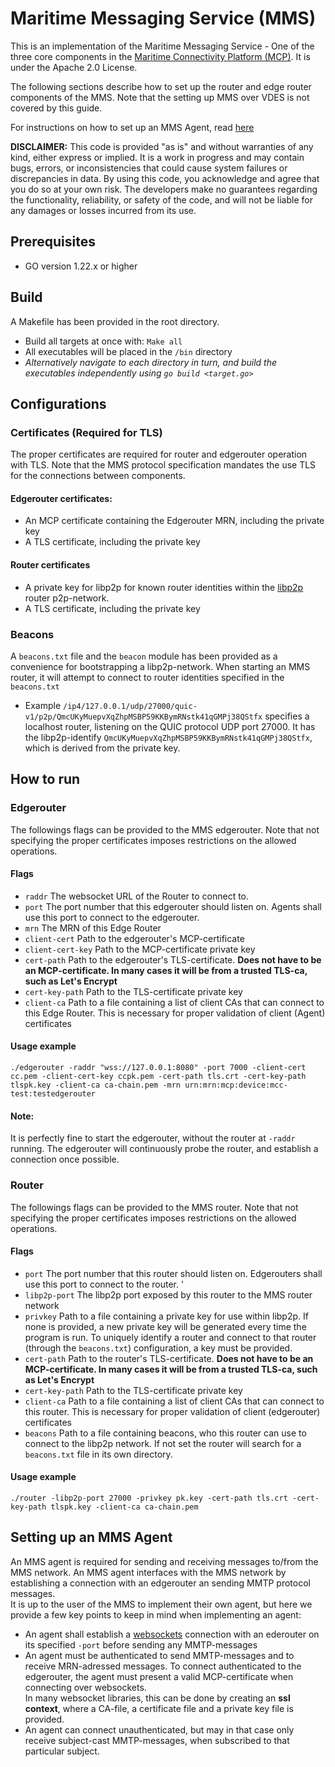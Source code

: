 # Maritime Messaging Service (MMS)

This is an implementation of the Maritime Messaging Service - One of the three core components in the [Maritime Connectivity Platform (MCP)](https://maritimeconnectivity.net/mcp-documents/). It is under the Apache 2.0 License. 

The following sections describe how to set up the router and edge router components of the MMS. Note that the setting up MMS over VDES is not covered by this guide. 

For instructions on how to set up an MMS Agent, read [here](#agent)

**DISCLAIMER:** This code is provided "as is" and without warranties of any kind, either express or implied. It is a work in progress and may contain bugs, errors, or inconsistencies that could cause system failures or discrepancies in data. By using this code, you acknowledge and agree that you do so at your own risk. The developers make no guarantees regarding the functionality, reliability, or safety of the code, and will not be liable for any damages or losses incurred from its use.

## Prerequisites 
* GO version 1.22.x or higher

## Build
A Makefile has been provided in the root directory. 
* Build all targets at once with: `Make all`
* All executables will be placed in the `/bin` directory
* *Alternatively navigate to each directory in turn, and build the executables independently using `go build <target.go>`*

## Configurations

### Certificates (Required for TLS)
The proper certificates are required for router and edgerouter operation with TLS. Note that the MMS protocol specification mandates the use TLS for the connections between components.

#### Edgerouter certificates:
* An MCP certificate containing the Edgerouter MRN, including the private key
* A TLS certificate, including the private key

#### Router certificates
* A private key for libp2p for known router identities within the [libp2p](https://docs.libp2p.io/concepts/fundamentals/protocols/) router p2p-network. 
* A TLS certificate, including the private key

### Beacons
A `beacons.txt` file and the `beacon` module has been provided as a convenience for bootstrapping a libp2p-network. When starting an MMS router, it will attempt to 
connect to router identities specified in the `beacons.txt`
* Example `/ip4/127.0.0.1/udp/27000/quic-v1/p2p/QmcUKyMuepvXqZhpMSBP59KKBymRNstk41qGMPj38QStfx` specifies a localhost router, listening on the QUIC protocol UDP port 27000. It has the libp2p-identify 
`QmcUKyMuepvXqZhpMSBP59KKBymRNstk41qGMPj38QStfx`, which is derived from the private key.

## How to run
### Edgerouter
The followings flags can be provided to the MMS edgerouter. Note that not specifying the proper certificates imposes restrictions on the allowed operations.
#### Flags

* `raddr`  The websocket URL of the Router to connect to.
* `port` The port number that this edgerouter should listen on. Agents shall use this port to connect to the edgerouter.
*  `mrn` The MRN of this Edge Router
* `client-cert` Path to the edgerouter's MCP-certificate
* `client-cert-key` Path to the MCP-certificate private key
* `cert-path` Path to the edgerouter's TLS-certificate. **Does not have to be an MCP-certificate. In many cases it will be from a trusted TLS-ca, such as Let's Encrypt**
* `cert-key-path` Path to the TLS-certificate private key
* `client-ca` Path to a file containing a list of client CAs that can connect to this Edge Router. This is necessary for proper validation of client (Agent) certificates
#### Usage example
`./edgerouter -raddr "wss://127.0.0.1:8080" -port 7000 -client-cert cc.pem -client-cert-key ccpk.pem -cert-path tls.crt -cert-key-path tlspk.key -client-ca ca-chain.pem -mrn urn:mrn:mcp:device:mcc-test:testedgerouter`

#### Note:
It is perfectly fine to start the edgerouter, without the router at `-raddr` running. The edgerouter will continuously probe the router, and establish a connection once possible.

### Router
The followings flags can be provided to the MMS router. Note that not specifying the proper certificates imposes restrictions on the allowed operations.
#### Flags

* `port` The port number that this router should listen on. Edgerouters shall use this port to connect to the router. '
* `libp2p-port` The libp2p port exposed by this router to the MMS router network
 * `privkey` Path to a file containing a private key for use within libp2p. If none is provided, a new private key will be generated every time the program is run. To uniquely identify a router and connect to that router (through the `beacons.txt`) configuration, a key must be provided.
* `cert-path` Path to the router's TLS-certificate. **Does not have to be an MCP-certificate. In many cases it will be from a trusted TLS-ca, such as Let's Encrypt**
* `cert-key-path` Path to the TLS-certificate private key
* `client-ca` Path to a file containing a list of client CAs that can connect to this router. This is necessary for proper validation of client (edgerouter) certificates
* `beacons` Path to a file containing beacons, who this router can use to connect to the libp2p network. If not set the router will search for a `beacons.txt` file in its own directory.



#### Usage example
`./router -libp2p-port 27000 -privkey pk.key -cert-path tls.crt -cert-key-path tlspk.key -client-ca ca-chain.pem`




<a id="agent"></a>
## Setting up an MMS Agent
An MMS agent is required for sending and receiving messages to/from the MMS network. An MMS agent interfaces with the MMS network by establishing a connection with an edgerouter an sending 
MMTP protocol messages.  
It is up to the user of the MMS to implement their own agent, but here we provide a few key points to keep in mind when implementing an agent:
* An agent shall establish a [websockets](https://developer.mozilla.org/en-US/docs/Web/API/WebSockets_API) connection with an ederouter on its specified `-port` before sending any MMTP-messages
* An agent must be authenticated to send MMTP-messages and to receive MRN-adressed messages. To connect authenticated to the edgerouter, the agent must present a valid MCP-certificate when connecting over websockets.  
In many websocket libraries, this can be done by creating an **ssl context**, where a CA-file, a certificate file and a private key file is provided.
* An agent can connect unauthenticated, but may in that case only receive subject-cast MMTP-messages, when subscribed to that particular subject.
